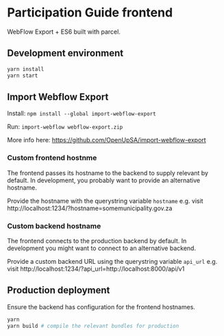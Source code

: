 # Participation Guide frontend

WebFlow Export + ES6 built with parcel.

## Development environment

```bash
yarn install
yarn start
```

## Import Webflow Export

Install:
`npm install --global import-webflow-export`

Run:
`import-webflow webflow-export.zip`

More info here:
https://github.com/OpenUpSA/import-webflow-export

### Custom frontend hostnme

The frontend passes its hostname to the backend to supply relevant by default.
In development, you probably want to provide an alternative hostname.

Provide the hostname with the querystring variable `hostname`
e.g. visit http://localhost:1234/?hostname=somemunicipality.gov.za

### Custom backend hostname

The frontend connects to the production backend by default.
In development you might want to connect to an alternative backend.

Provide a custom backend URL using the querystring variable `api_url`
e.g. visit http://localhost:1234/?api_url=http://localhost:8000/api/v1


## Production deployment

Ensure the backend has configuration for the frontend hostnames.

```bash
yarn
yarn build # compile the relevant bundles for production
```
